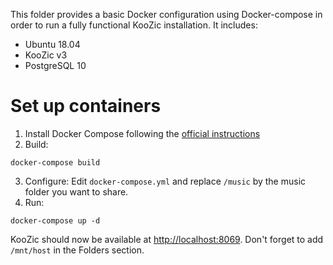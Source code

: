 This folder provides a basic Docker configuration using Docker-compose in order to run a fully
functional KooZic installation. It includes:
- Ubuntu 18.04
- KooZic v3
- PostgreSQL 10

# Set up containers

1. Install Docker Compose following the
[official instructions](https://docs.docker.com/compose/)
2. Build:
```
docker-compose build
```
3. Configure:
Edit `docker-compose.yml` and replace `/music` by the music folder you want to share.
4. Run:
```
docker-compose up -d
```

KooZic should now be available at [http://localhost:8069](http://localhost:8069).
Don't forget to add `/mnt/host` in the Folders section.
